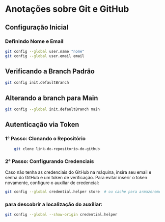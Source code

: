 # Anotações sobre Git e GitHub

## Configuração Inicial

### Definindo Nome e Email

```bash
git config --global user.name "nome"
git config --global user.email email
```

## Verificando a Branch Padrão

```bash
git config init.defaultBranch
```
## Alterando a branch para Main 
```bash
git config --global init.defaultBranch main
```

## Autenticação via Token

### 1° Passo: Clonando o Repositório

```bash
    git clone link-do-repositorio-do-github
```

### 2° Passo: Configurando Credenciais
Caso não tenha as credenciais do GitHub na máquina, insira seu email e senha do GitHub e um token de verificação. Para evitar inserir o token novamente, configure o auxiliar de credencial:

```bash
git config --global credential.helper store  # ou cache para armazenamento temporário
```

### para descobrir a localização do auxiliar: 

```bash 
git config --global --show-origin credential.helper
```